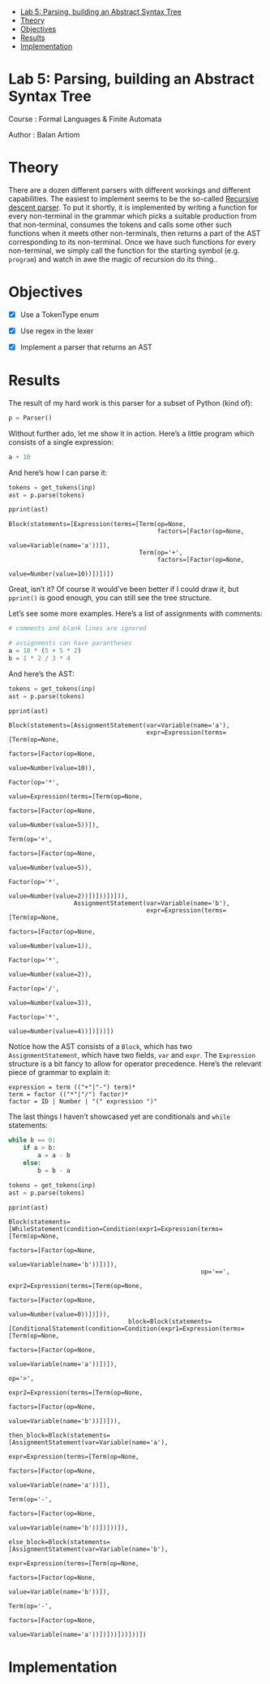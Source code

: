 - [Lab 5: Parsing, building an Abstract Syntax Tree](#org55c6ba8)
- [Theory](#org435ea81)
- [Objectives](#orge4e228c)
- [Results](#orga299b6a)
- [Implementation](#orge304492)




<a id="org55c6ba8"></a>

# Lab 5: Parsing, building an Abstract Syntax Tree

Course
: Formal Languages &amp; Finite Automata

Author
: Balan Artiom


<a id="org435ea81"></a>

# Theory

There are a dozen different parsers with different workings and different capabilities.
The easiest to implement seems to be the so-called [Recursive descent parser](https://en.wikipedia.org/wiki/Recursive_descent_parser).
To put it shortly, it is implemented by writing a function for every non-terminal in the grammar
which picks a suitable production from that non-terminal, consumes the tokens
and calls some other such functions when it meets other non-terminals,
then returns a part of the AST corresponding to its non-terminal.
Once we have such functions for every non-terminal,
we simply call the function for the starting symbol (e.g. `program`)
and watch in awe the magic of recursion do its thing..


<a id="orge4e228c"></a>

# Objectives

-   [X] Use a TokenType enum
-   [X] Use regex in the lexer
-   [X] Implement a parser that returns an AST


<a id="orga299b6a"></a>

# Results

The result of my hard work is this parser for a subset of Python (kind of):

```python
p = Parser()
```

Without further ado, let me show it in action. Here&rsquo;s a little program which consists of a single expression:

```python
a + 10
```

And here&rsquo;s how I can parse it:

```python
tokens = get_tokens(inp)
ast = p.parse(tokens)

pprint(ast)
```

```text
Block(statements=[Expression(terms=[Term(op=None,
                                         factors=[Factor(op=None,
                                                         value=Variable(name='a'))]),
                                    Term(op='+',
                                         factors=[Factor(op=None,
                                                         value=Number(value=10))])])])
```

Great, isn&rsquo;t it? Of course it would&rsquo;ve been better if I could draw it,
but `pprint()` is good enough, you can still see the tree structure.

Let&rsquo;s see some more examples. Here&rsquo;s a list of assignments with comments:

```python
# comments and blank lines are ignored

# assignments can have parantheses
a = 10 * (5 + 5 * 2)
b = 1 * 2 / 3 * 4
```

And here&rsquo;s the AST:

```python
tokens = get_tokens(inp)
ast = p.parse(tokens)

pprint(ast)
```

```text
Block(statements=[AssignmentStatement(var=Variable(name='a'),
                                      expr=Expression(terms=[Term(op=None,
                                                                  factors=[Factor(op=None,
                                                                                  value=Number(value=10)),
                                                                           Factor(op='*',
                                                                                  value=Expression(terms=[Term(op=None,
                                                                                                               factors=[Factor(op=None,
                                                                                                                               value=Number(value=5))]),
                                                                                                          Term(op='+',
                                                                                                               factors=[Factor(op=None,
                                                                                                                               value=Number(value=5)),
                                                                                                                        Factor(op='*',
                                                                                                                               value=Number(value=2))])]))])])),
                  AssignmentStatement(var=Variable(name='b'),
                                      expr=Expression(terms=[Term(op=None,
                                                                  factors=[Factor(op=None,
                                                                                  value=Number(value=1)),
                                                                           Factor(op='*',
                                                                                  value=Number(value=2)),
                                                                           Factor(op='/',
                                                                                  value=Number(value=3)),
                                                                           Factor(op='*',
                                                                                  value=Number(value=4))])]))])
```

Notice how the AST consists of a `Block`, which has two `AssignmentStatement`,
which have two fields, `var` and `expr`.
The `Expression` structure is a bit fancy to allow for operator precedence.
Here&rsquo;s the relevant piece of grammar to explain it:

```text
expression = term (("+"|"-") term)*
term = factor (("*"|"/") factor)*
factor = ID | Number | "(" expression ")"
```

The last things I haven&rsquo;t showcased yet are conditionals and `while` statements:

```python
while b == 0:
    if a > b:
        a = a - b
    else:
        b = b - a
```

```python
tokens = get_tokens(inp)
ast = p.parse(tokens)

pprint(ast)
```

```text
Block(statements=[WhileStatement(condition=Condition(expr1=Expression(terms=[Term(op=None,
                                                                                  factors=[Factor(op=None,
                                                                                                  value=Variable(name='b'))])]),
                                                     op='==',
                                                     expr2=Expression(terms=[Term(op=None,
                                                                                  factors=[Factor(op=None,
                                                                                                  value=Number(value=0))])])),
                                 block=Block(statements=[ConditionalStatement(condition=Condition(expr1=Expression(terms=[Term(op=None,
                                                                                                                               factors=[Factor(op=None,
                                                                                                                                               value=Variable(name='a'))])]),
                                                                                                  op='>',
                                                                                                  expr2=Expression(terms=[Term(op=None,
                                                                                                                               factors=[Factor(op=None,
                                                                                                                                               value=Variable(name='b'))])])),
                                                                              then_block=Block(statements=[AssignmentStatement(var=Variable(name='a'),
                                                                                                                               expr=Expression(terms=[Term(op=None,
                                                                                                                                                           factors=[Factor(op=None,
                                                                                                                                                                           value=Variable(name='a'))]),
                                                                                                                                                      Term(op='-',
                                                                                                                                                           factors=[Factor(op=None,
                                                                                                                                                                           value=Variable(name='b'))])]))]),
                                                                              else_block=Block(statements=[AssignmentStatement(var=Variable(name='b'),
                                                                                                                               expr=Expression(terms=[Term(op=None,
                                                                                                                                                           factors=[Factor(op=None,
                                                                                                                                                                           value=Variable(name='b'))]),
                                                                                                                                                      Term(op='-',
                                                                                                                                                           factors=[Factor(op=None,
                                                                                                                                                                           value=Variable(name='a'))])]))]))]))])
```


<a id="orge304492"></a>

# Implementation

